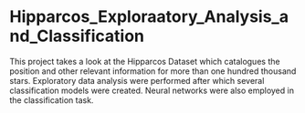 # Hipparcos_Exploraatory_Analysis_and_Classification
This project takes a look at the Hipparcos Dataset which catalogues the position and other relevant information for more than one hundred thousand stars. Exploratory data analysis were performed after which several classification models were created. Neural networks were also employed in the classification task.
